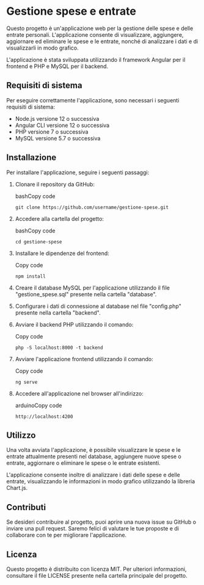 Gestione spese e entrate
========================

Questo progetto è un'applicazione web per la gestione delle spese e delle entrate personali. L'applicazione consente di visualizzare, aggiungere, aggiornare ed eliminare le spese e le entrate, nonché di analizzare i dati e di visualizzarli in modo grafico.

L'applicazione è stata sviluppata utilizzando il framework Angular per il frontend e PHP e MySQL per il backend.

Requisiti di sistema
--------------------

Per eseguire correttamente l'applicazione, sono necessari i seguenti requisiti di sistema:

-   Node.js versione 12 o successiva
-   Angular CLI versione 12 o successiva
-   PHP versione 7 o successiva
-   MySQL versione 5.7 o successiva

Installazione
-------------

Per installare l'applicazione, seguire i seguenti passaggi:

1.  Clonare il repository da GitHub:

    bashCopy code

    `git clone https://github.com/username/gestione-spese.git`

2.  Accedere alla cartella del progetto:

    bashCopy code

    `cd gestione-spese`

3.  Installare le dipendenze del frontend:

    Copy code

    `npm install`

4.  Creare il database MySQL per l'applicazione utilizzando il file "gestione_spese.sql" presente nella cartella "database".

5.  Configurare i dati di connessione al database nel file "config.php" presente nella cartella "backend".

6.  Avviare il backend PHP utilizzando il comando:

    Copy code

    `php -S localhost:8000 -t backend`

7.  Avviare l'applicazione frontend utilizzando il comando:

    Copy code

    `ng serve`

8.  Accedere all'applicazione nel browser all'indirizzo:

    arduinoCopy code

    `http://localhost:4200`
    
Utilizzo
--------

Una volta avviata l'applicazione, è possibile visualizzare le spese e le entrate attualmente presenti nel database, aggiungere nuove spese o entrate, aggiornare o eliminare le spese o le entrate esistenti.

L'applicazione consente inoltre di analizzare i dati delle spese e delle entrate, visualizzando le informazioni in modo grafico utilizzando la libreria Chart.js.

Contributi
----------

Se desideri contribuire al progetto, puoi aprire una nuova issue su GitHub o inviare una pull request. Saremo felici di valutare le tue proposte e di collaborare con te per migliorare l'applicazione.

Licenza
-------

Questo progetto è distribuito con licenza MIT. Per ulteriori informazioni, consultare il file LICENSE presente nella cartella principale del progetto.
